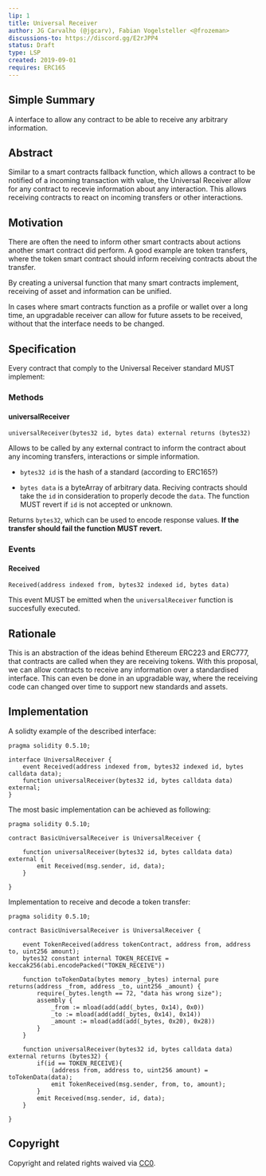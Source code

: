```yaml
---
lip: 1
title: Universal Receiver
author: JG Carvalho (@jgcarv), Fabian Vogelsteller <@frozeman> 
discussions-to: https://discord.gg/E2rJPP4
status: Draft
type: LSP
created: 2019-09-01
requires: ERC165
---
```



## Simple Summary
<!--"If you can't explain it simply, you don't understand it well enough." Provide a simplified and layman-accessible explanation of the LIP.-->
A interface to allow any contract to be able to receive any arbitrary information. 

## Abstract
<!--A short (~200 word) description of the technical issue being addressed.-->
Similar to a smart contracts fallback function, which allows a contract to be notified of a incoming transaction with value, the Universal Receiver allow for any contract to recevie information about any interaction. 
This allows receiving contracts to react on incoming transfers or other interactions. 


## Motivation
<!--The motivation is critical for LIPs that want to change the Ethereum protocol. It should clearly explain why the existing protocol specification is inadequate to address the problem that the LIP solves. LIP submissions without sufficient motivation may be rejected outright.-->
There are often the need to inform other smart contracts about actions another smart contract did perform.
A good example are token transfers, where the token smart contract should inform receiving contracts about the transfer.

By creating a universal function that many smart contracts implement, receiving of asset and information can be unified.

In cases where smart contracts function as a profile or wallet over a long time, an upgradable receiver can allow for future assets to be received, without that the interface needs to be changed.


## Specification
<!--The technical specification should describe the syntax and semantics of any new feature. The specification should be detailed enough to allow competing, interoperable implementations for any of the current Ethereum platforms (go-ethereum, parity, cpp-ethereum, ethereumj, ethereumjs, and [others](https://github.com/ethereum/wiki/wiki/Clients)).-->
Every contract that comply to the Universal Receiver standard MUST implement:

### Methods

#### universalReceiver

```solidity
universalReceiver(bytes32 id, bytes data) external returns (bytes32)
```

Allows to be called by any external contract to inform the contract about any incoming transfers, interactions or simple information.

- `bytes32 id` is the hash of a standard (according to ERC165?)

- `bytes data` is a byteArray of arbitrary data. Reciving contracts should take the `id` in consideration to properly decode the `data`. The function MUST revert if `id` is not accepted or unknown. 

Returns `bytes32`, which can be used to encode response values.
**If the transfer should fail the function MUST revert.**


### Events

#### Received

```solidity
Received(address indexed from, bytes32 indexed id, bytes data)
```

This event MUST be emitted when the `universalReceiver` function is succesfully executed.


## Rationale
<!--The rationale fleshes out the specification by describing what motivated the design and why particular design decisions were made. It should describe alternate designs that were considered and related work, e.g. how the feature is supported in other languages. The rationale may also provide evidence of consensus within the community, and should discuss important objections or concerns raised during discussion.-->
This is an abstraction of the ideas behind Ethereum ERC223 and ERC777, that contracts are called when they are receiving tokens. With this proposal, we can allow contracts to receive any information over a standardised interface.
This can even be done in an upgradable way, where the receiving code can changed over time to support new standards and assets. 


## Implementation
<!--The implementations must be completed before any LIP is given status "Final", but it need not be completed before the LIP is accepted. While there is merit to the approach of reaching consensus on the specification and rationale before writing code, the principle of "rough consensus and running code" is still useful when it comes to resolving many discussions of API details.-->
 
A solidty example of the described interface:
```solidity
pragma solidity 0.5.10;

interface UniversalReceiver {
    event Received(address indexed from, bytes32 indexed id, bytes calldata data);
    function universalReceiver(bytes32 id, bytes calldata data) external;
}
```

The most basic implementation can be achieved as following:

```solidity
pragma solidity 0.5.10;

contract BasicUniversalReceiver is UniversalReceiver {

    function universalReceiver(bytes32 id, bytes calldata data) external {
        emit Received(msg.sender, id, data);
    }

}
```

Implementation to receive and decode a token transfer:
```solidity
pragma solidity 0.5.10;

contract BasicUniversalReceiver is UniversalReceiver {

    event TokenReceived(address tokenContract, address from, address to, uint256 amount);
    bytes32 constant internal TOKEN_RECEIVE = keccak256(abi.encodePacked("TOKEN_RECEIVE")) 

    function toTokenData(bytes memory _bytes) internal pure returns(address _from, address _to, uint256 _amount) {
        require(_bytes.length == 72, "data has wrong size");
        assembly {
            _from := mload(add(add(_bytes, 0x14), 0x0))
            _to := mload(add(add(_bytes, 0x14), 0x14))
            _amount := mload(add(add(_bytes, 0x20), 0x28))
        }
    }

    function universalReceiver(bytes32 id, bytes calldata data) external returns (bytes32) {
        if(id == TOKEN_RECEIVE){
            (address from, address to, uint256 amount) = toTokenData(data);
            emit TokenReceived(msg.sender, from, to, amount);
        }
        emit Received(msg.sender, id, data);
    }

}
```
## Copyright
Copyright and related rights waived via [CC0](https://creativecommons.org/publicdomain/zero/1.0/).
